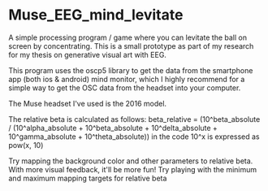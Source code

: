 # Muse_EEG_mind_levitate
A simple processing program / game where you can levitate the ball on screen by concentrating.
This is a small prototype as part of my research for my thesis on generative visual art with EEG.

This program uses the oscp5 library to get the data from the smartphone app (both ios & android) mind monitor, which I highly recommend for a simple
way to get the OSC data from the headset into your computer.

The Muse headset I've used is the 2016 model.

The relative beta is calculated as follows:
beta_relative = (10^beta_absolute / (10^alpha_absolute + 10^beta_absolute + 10^delta_absolute + 10^gamma_absolute + 10^theta_absolute))
in the code 10^x is expressed as pow(x, 10)

Try mapping the background color and other parameters to relative beta. With more visual feedback, it'll be more fun!
Try playing with the minimum and maximum mapping targets for relative beta
